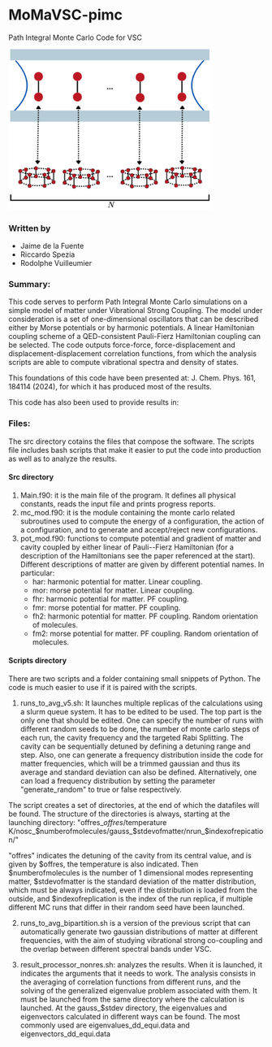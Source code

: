 # MoMaVSC-pimc
Path Integral Monte Carlo Code for VSC

<img src="foto_pimc.png" width="400"/>




### Written by
* Jaime de la Fuente
* Riccardo Spezia
* Rodolphe Vuilleumier

### Summary:
This code serves to perform Path Integral Monte Carlo simulations on a simple model of matter under Vibrational Strong Coupling. The model under consideration is a set of one-dimensional oscillators that can be described either by Morse potentials or by harmonic potentials. A linear Hamiltonian coupling scheme of a QED-consistent Pauli-Fierz Hamiltonian coupling can be selected. The code outputs force-force, force-displacement and displacement-displacement correlation functions, from which the analysis scripts are able to compute vibrational spectra and density of states.

This foundations of this code have been presented at: J. Chem. Phys. 161, 184114 (2024), for which it has produced most of the results.

This code has also been used to provide results in:


### Files:
The src directory cotains the files that compose the software. The scripts file includes bash scripts that make it easier to put the code into production as well as to analyze the results.
#### Src directory
1) Main.f90: it is the main file of the program. It defines all physical constants, reads the input file and prints progress reports.
2) mc_mod.f90: it is the module containing the monte carlo related subroutines used to compute the energy of a configuration, the action of a configuration, and to generate and accept/reject new configurations.
3) pot_mod.f90: functions to compute potential and gradient of matter and cavity coupled by either linear of Pauli\--Fierz Hamiltonian (for a description of the Hamiltonians see the paper referenced at the start). Different descriptions of matter are given by different potential names. In particular:
   - har: harmonic potential for matter. Linear coupling.
   - mor: morse potential for matter. Linear coupling.
   - fhr: harmonic potential for matter. PF coupling.
   - fmr: morse potential for matter. PF coupling.
   - fh2: harmonic potential for matter. PF coupling. Random orientation of molecules.
   - fm2: morse potential for matter. PF coupling. Random orientation of molecules.
#### Scripts directory
There are two scripts and a folder containing small snippets of Python. The code is much easier to use if it is paired with the scripts. 
1) runs_to_avg_v5.sh: It launches multiple replicas of the calculations using a slurm queue system. It has to be edited to be used. The top part is the only one that should be edited. One can specify the number of runs with different random seeds to be done, the number of monte carlo steps of each run, the cavity frequency and the targeted Rabi Splitting. The cavity can be sequentially detuned by defining a detuning range and step. Also, one can generate a frequency distribution inside the code for matter frequencies, which will be a trimmed gaussian and thus its average and standard deviation can also be defined. Alternatively, one can load a frequency distribution by setting the parameter "generate_random" to true or false respectively.

The script creates a set of directories, at the end of which the datafiles will be found. The structure of the directories is always, starting at the launching directory: "offres_$offres/$temperature K/nosc_$numberofmolecules/gauss_$stdevofmatter/nrun_$indexofrepication/"

"offres" indicates the detuning of the cavity from its central value, and is given by $offres, the temperature is also indicated. Then $numberofmolecules is the number of 1 dimensional modes representing matter, $stdevofmatter is the standard deviation of the matter distribution, which must be always indicated, even if the distribution is loaded from the outside, and $indexofreplication is the index of the run replica, if multiple different MC runs that differ in their random seed have been launched.

2) runs_to_avg_bipartition.sh is a version of the previous script that can automatically generate two gaussian distributions of matter at different frequencies, with the aim of studying vibrational strong co-coupling and the overlap between different spectral bands under VSC.

3) result_processor_nonres.sh: analyzes the results. When it is launched, it indicates the arguments that it needs to work. The analysis consists in the averaging of correlation functions from different runs, and the solving of the generalized eigenvalue problem associated with them. It must be launched from the same directory where the calculation is launched. At the gauss_$stdev directory, the eigenvalues and eigenvectors calculated in different ways can be found. The most commonly used are eigenvalues_dd_equi.data and eigenvectors_dd_equi.data 
